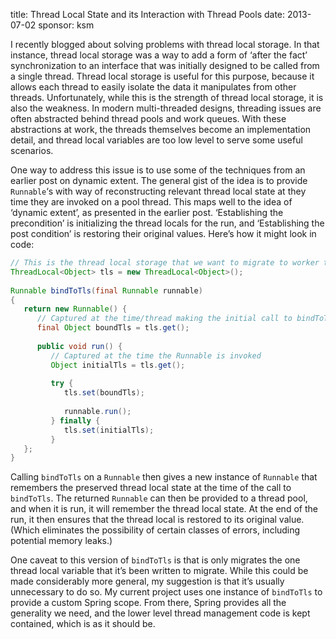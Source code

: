 title: Thread Local State and its Interaction with Thread Pools
date: 2013-07-02
sponsor: ksm

I recently blogged about solving problems with thread local
storage. In that instance, thread local storage was a way to add a
form of ‘after the fact’ synchronization to an interface that was
initially designed to be called from a single thread.  Thread local
storage is useful for this purpose, because it allows each thread to
easily isolate the data it manipulates from other
threads. Unfortunately, while this is the strength of thread local
storage, it is also the weakness. In modern multi-threaded designs,
threading issues are often abstracted behind thread pools and work
queues. With these abstractions at work, the threads themselves become
an implementation detail, and thread local variables are too low level
to serve some useful scenarios.

One way to address this issue is to use some of the techniques from an
earlier post on dynamic extent. The general gist of the idea is to
provide `Runnable`‘s with way of reconstructing relevant thread local
state at they time they are invoked on a pool thread. This maps well
to the idea of ‘dynamic extent’, as presented in the earlier
post. ‘Establishing the precondition’ is initializing the thread
locals for the run, and ‘Establishing the post condition’ is restoring
their original values. Here’s how it might look in code:

```java
// This is the thread local storage that we want to migrate to worker threads.
ThreadLocal<Object> tls = new ThreadLocal<Object>();
 
Runnable bindToTls(final Runnable runnable)
{
   return new Runnable() {
      // Captured at the time/thread making the initial call to bindToTls
      final Object boundTls = tls.get();
 
      public void run() {
         // Captured at the time the Runnable is invoked
         Object initialTls = tls.get();
 
         try {
            tls.set(boundTls);
 
            runnable.run();
         } finally {
            tls.set(initialTls);
         }
   };
}
```

Calling `bindToTls` on a `Runnable` then gives a new instance of
`Runnable` that remembers the preserved thread local state at the time
of the call to `bindToTls`. The returned `Runnable` can then be provided
to a thread pool, and when it is run, it will remember the thread
local state. At the end of the run, it then ensures that the thread
local is restored to its original value. (Which eliminates the
possibility of certain classes of errors, including potential memory
leaks.)

One caveat to this version of `bindToTls` is that is only migrates the
one thread local variable that it’s been written to migrate. While
this could be made considerably more general, my suggestion is that
it’s usually unnecessary to do so. My current project uses one
instance of `bindToTls` to provide a custom Spring scope. From there,
Spring provides all the generality we need, and the lower level thread
management code is kept contained, which is as it should be.



